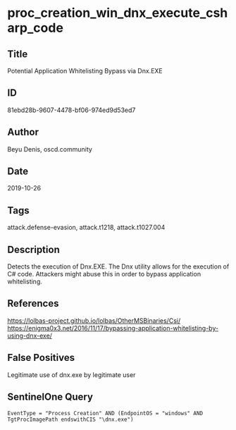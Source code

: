 # proc_creation_win_dnx_execute_csharp_code

## Title
Potential Application Whitelisting Bypass via Dnx.EXE

## ID
81ebd28b-9607-4478-bf06-974ed9d53ed7

## Author
Beyu Denis, oscd.community

## Date
2019-10-26

## Tags
attack.defense-evasion, attack.t1218, attack.t1027.004

## Description
Detects the execution of Dnx.EXE. The Dnx utility allows for the execution of C# code.
Attackers might abuse this in order to bypass application whitelisting.


## References
https://lolbas-project.github.io/lolbas/OtherMSBinaries/Csi/
https://enigma0x3.net/2016/11/17/bypassing-application-whitelisting-by-using-dnx-exe/

## False Positives
Legitimate use of dnx.exe by legitimate user

## SentinelOne Query
```
EventType = "Process Creation" AND (EndpointOS = "windows" AND TgtProcImagePath endswithCIS "\dnx.exe")

```